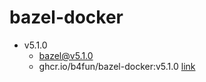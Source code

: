 # bazel-docker

- v5.1.0
  * [bazel@v5.1.0](https://github.com/bazelbuild/bazel/releases/tag/5.1.0)
  * ghcr.io/b4fun/bazel-docker:v5.1.0 [link](https://github.com/b4fun/bazel-docker/pkgs/container/bazel-docker/18123132?tag=v5.1.0)